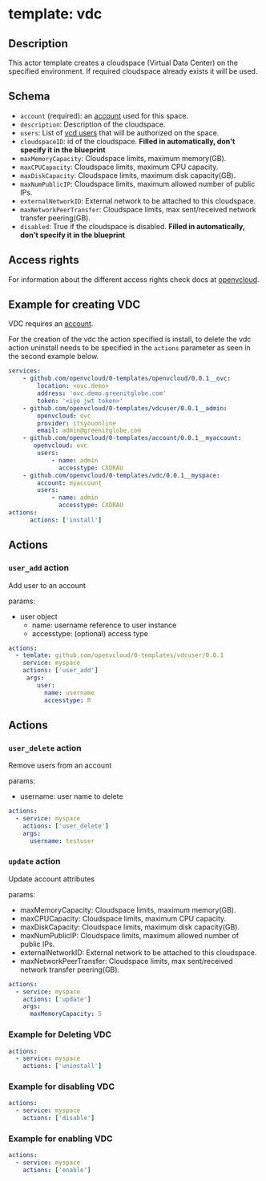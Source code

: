 # template: vdc

## Description

This actor template creates a cloudspace (Virtual Data Center) on the specified environment. If required cloudspace already exists it will be used.

## Schema

- `account` (required): an [account](../account) used for this space.
- `description`: Description of the cloudspace.
- `users`: List of [vcd users](#vdc-user) that will be authorized on the space.
- `cloudspaceID`: id of the cloudspace. **Filled in automatically, don't specify it in the blueprint**
- `maxMemoryCapacity`: Cloudspace limits, maximum memory(GB).
- `maxCPUCapacity`: Cloudspace limits, maximum CPU capacity.
- `maxDiskCapacity`: Cloudspace limits, maximum disk capacity(GB).
- `maxNumPublicIP`: Cloudspace limits, maximum allowed number of public IPs.
- `externalNetworkID`: External network to be attached to this cloudspace.
- `maxNetworkPeerTransfer`: Cloudspace limits, max sent/received network transfer peering(GB).
- `disabled`: True if the cloudspace is disabled. **Filled in automatically, don't specify it in the blueprint**

## Access rights

For information about the different access rights check docs at [openvcloud](https://github.com/0-complexity/openvcloud/blob/2.1.7/docs/EndUserPortal/Authorization/AuthorizationModel.md).

## Example for creating VDC

VDC requires an [account](../account).

For the creation of the vdc the action specified is install, to delete the vdc action uninstall needs to be specified in the `actions` parameter as seen in the second example below.

```yaml
services:
    - github.com/openvcloud/0-templates/openvcloud/0.0.1__ovc:
        location: <ovc.demo>
        address: 'ovc.demo.greenitglobe.com'
        token: '<iyo jwt token>'
    - github.com/openvcloud/0-templates/vdcuser/0.0.1__admin:
        openvcloud: ovc
        provider: itsyouonline
        email: admin@greenitglobe.com
    - github.com/openvcloud/0-templates/account/0.0.1__myaccount:
       openvcloud: ovc
        users:
            - name: admin
              accesstype: CXDRAU
    - github.com/openvcloud/0-templates/vdc/0.0.1__myspace:
        account: myaccount
        users:
            - name: admin
              accesstype: CXDRAU
actions:
      actions: ['install']
```

## Actions
### `user_add` action
Add user to an account

params:
- user object
  - name: username reference to user instance
  - accesstype: (optional) access type

```yaml
actions:
  - temlate: github.com/openvcloud/0-templates/vdcuser/0.0.1
    service: myspace
    actions: ['user_add']
     args:
        user:
          name: username
          accesstype: R
```

## Actions
### `user_delete` action
Remove users from an account

params:
- username: user name to delete
```yaml
actions:
  - service: myspace
    actions: ['user_delete']
    args:
      username: testuser
```


### `update` action
Update account attributes

params:
- maxMemoryCapacity: Cloudspace limits, maximum memory(GB).
- maxCPUCapacity: Cloudspace limits, maximum CPU capacity.
- maxDiskCapacity: Cloudspace limits, maximum disk capacity(GB).
- maxNumPublicIP: Cloudspace limits, maximum allowed number of public IPs.
- externalNetworkID: External network to be attached to this cloudspace.
- maxNetworkPeerTransfer: Cloudspace limits, max sent/received network transfer peering(GB).

```yaml
actions:
  - service: myspace
    actions: ['update']
    args:
      maxMemoryCapacity: 5
```

### Example for Deleting VDC

```yaml
actions:
  - service: myspace
    actions: ['uninstall']
```

### Example for disabling VDC

```yaml
actions:
  - service: myspace
    actions: ['disable']
```

### Example for enabling VDC
```yaml
actions:
  - service: myspace
    actions: ['enable']
```
